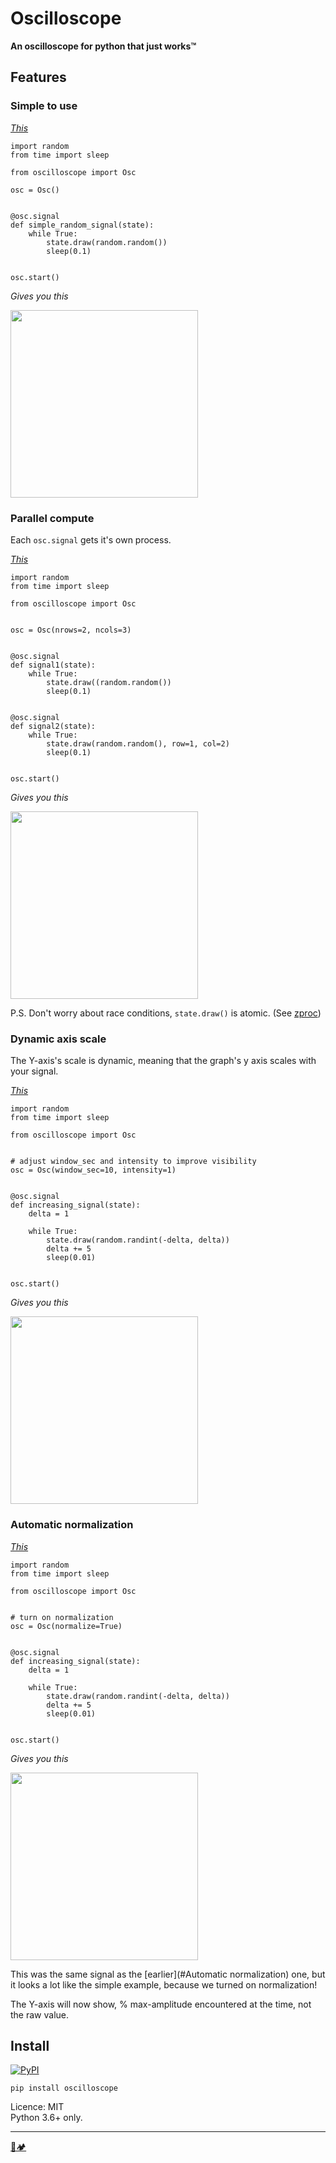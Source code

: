 # Oscilloscope
**An oscilloscope for python that just works™**

## Features

### Simple to use

[*This*](examples/simple_signal.py)
```python3
import random
from time import sleep

from oscilloscope import Osc

osc = Osc()


@osc.signal
def simple_random_signal(state):
    while True:
        state.draw(random.random())
        sleep(0.1)


osc.start()
```
*Gives you this*

<img src="https://i.imgur.com/BMeYoXG.png" height="300" />

### Parallel compute

Each `osc.signal` gets it's own process.

[*This*](examples/parallel_signals.py)
```python3
import random
from time import sleep

from oscilloscope import Osc


osc = Osc(nrows=2, ncols=3)


@osc.signal
def signal1(state):
    while True:
        state.draw((random.random())
        sleep(0.1)


@osc.signal
def signal2(state):
    while True:
        state.draw(random.random(), row=1, col=2)
        sleep(0.1)


osc.start()
```
*Gives you this*

<img src="https://i.imgur.com/PPC7z4m.png" height="300" />

P.S. Don't worry about race conditions, `state.draw()` is atomic. (See [zproc](https://github.com/pycampers/zproc))

### Dynamic axis scale

The Y-axis's scale is dynamic, meaning that the graph's y axis scales with your signal.

[*This*](examples/increasing.py)
```python3
import random
from time import sleep

from oscilloscope import Osc


# adjust window_sec and intensity to improve visibility
osc = Osc(window_sec=10, intensity=1)


@osc.signal
def increasing_signal(state):
    delta = 1

    while True:
        state.draw(random.randint(-delta, delta))
        delta += 5
        sleep(0.01)


osc.start()
```
*Gives you this*

<img src="https://i.imgur.com/r1vHcKH.png" height="300" />

### Automatic normalization

[*This*](examples/normalized.py)
```python3
import random
from time import sleep

from oscilloscope import Osc


# turn on normalization
osc = Osc(normalize=True)


@osc.signal
def increasing_signal(state):
    delta = 1

    while True:
        state.draw(random.randint(-delta, delta))
        delta += 5
        sleep(0.01)


osc.start()
```
*Gives you this*

<img src="https://i.imgur.com/Dlve8rJ.png" height="300" />

This was the same signal as the [earlier](#Automatic normalization) one, 
but it looks a lot like the simple example, because we turned on normalization! 

The Y-axis will now show, % max-amplitude encountered at the time, not the raw value.


## Install


[![PyPI](https://img.shields.io/pypi/pyversions/zproc.svg?style=for-the-badge)](https://pypi.org/project/oscilloscope/)


`pip install oscilloscope`

Licence: MIT<br>
Python 3.6+ only.

---

[🐍🏕️](http://www.pycampers.com/)